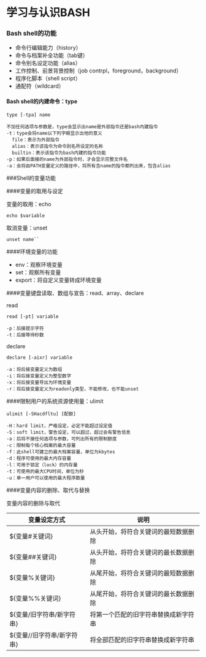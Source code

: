 # 学习与认识BASH

### Bash shell的功能

* 命令行编辑能力（history）
* 命令与档案补全功能（tab键）
* 命令别名设定功能（alias）
* 工作控制、前景背景控制（job contrpl，foreground，background）
* 程序化脚本（shell script）
* 通配符（wildcard）

#### Bash shell的内建命令：type

```
type [-tpa] name

不加任何选项与参数是，type会显示出name是外部指令还是bash内建指令
-t：type会将name以下列字眼显示出他的意义
  file：表示为外部指令
  alias：表示该指令为命令别名所设定的名称
  builtin：表示该指令为bash内建的指令功能
-p：如果后面接的name为外部指令时，才会显示完整文件名
-a：会将由PATH变量定义的路径中，将所有含name的指令都列出来，包含alias
```

###Shell的变量功能

####变量的取用与设定

变量的取用：echo

```
echo $variable
```

取消变量：unset

```
unset name``
```

####环境变量的功能

* env：观察环境变量
* set：观察所有变量
* export：将自定义变量转成环境变量

####变量键盘读取、数组与宣告：read、array、declare

read

```
read [-pt] variable

-p：后接提示字符
-t：后接等待秒数
```

declare

```
declare [-aixr] variable

-a：将后接变量定义为数组
-i：将后接变量定义为整型数字
-x：将后接变量导出为环境变量
-r：将后接变量定义为readonly类型，不能修改，也不能unset
```

####限制用户的系统资源使用量：ulimit

```
ulimit [-SHacdfltu] [配额]

-H：hard limit，严格设定，必定不能超过设定值
-S：soft limit，警告设定，可以超过，超过会有警告信息
-a：后将不接任何选项与参数，可列出所有的限制额度
-c：限制每个核心档案的最大容量
-f：此shell可建立的最大档案容量，单位为kbytes
-d：程序可使用的最大内存容量
-l：可用于锁定（lock）的内存量
-t：可使用的最大CPU时间，单位为秒
-u：单一用户可以使用的最大程序数量
```

####变量内容的删除、取代与替换

变量内容的删除与取代

|变量设定方式|说明|
|--|--|
|${变量#关键词}|从头开始，将符合关键词的最短数据删除|
|${变量##关键词}|从头开始，将符合关键词的最长数据删除|
|${变量%关键词}|从尾开始，将符合关键词的最短数据删除|
|${变量%%关键词}|从尾开始，将符合关键词的最长数据删除|
|${变量/旧字符串/新字符串}|将第一个匹配的旧字符串替换成新字符串|
|${变量//旧字符串/新字符串}|将全部匹配的旧字符串替换成新字符串|
















